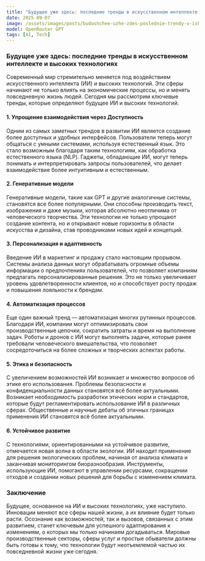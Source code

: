 ```yaml
---
title: "Будущее уже здесь: последние тренды в искусственном интеллекте и высоких технологиях"
date: 2025-09-07
image: /assets/images/posts/budushchee-uzhe-zdes-poslednie-trendy-v-iskusstvennom-intellekte-i-vysokikh-tekhnologiiakh.png
model: OpenRouter GPT
tags: [AI, Tech]
---
```


### Будущее уже здесь: последние тренды в искусственном интеллекте и высоких технологиях

Современный мир стремительно меняется под воздействием искусственного интеллекта (ИИ) и высоких технологий. Эти сферы начинают не только влиять на экономические процессы, но и менять повседневную жизнь людей. Сегодня мы рассмотрим ключевые тренды, которые определяют будущее ИИ и высоких технологий.

#### 1. Упрощение взаимодействия через Доступность

Одним из самых заметных трендов в развитии ИИ является создание более доступных и удобных интерфейсов. Пользователи теперь могут общаться с умными системами, используя естественный язык. Это стало возможным благодаря таким технологиям, как обработка естественного языка (NLP). Гаджеты, обладающие ИИ, могут теперь понимать и интерпретировать запросы пользователей, что делает взаимодействие более интуитивным и естественным.

#### 2. Генеративные модели

Генеративные модели, такие как GPT и другие аналогичные системы, становятся все более популярными. Они способны производить текст, изображения и даже музыки, которая абсолютно неотличима от человеческого творчества. Эти технологии не только упрощают создание контента, но и открывают новые горизонты в области искусства и дизайна, став проводниками новых идей и концепций.

#### 3. Персонализация и адаптивность

Введение ИИ в маркетинг и продажу стало настоящим прорывом. Системы анализа данных могут обрабатывать огромные объемы информации о предпочтениях пользователей, что позволяет компаниям предлагать персонализированные решения. Это не только увеличивает уровень удовлетворенности клиентов, но и способствует росту продаж и повышения лояльности к брендам.

#### 4. Автоматизация процессов

Еще один важный тренд — автоматизация многих рутинных процессов. Благодаря ИИ, компании могут оптимизировать свои производственные цепочки, сократить затраты и время на выполнение задач. Роботы и дронов с ИИ могут выполнять задачи, которые ранее требовали человеческого вмешательства, что позволяет сосредоточиться на более сложных и творческих аспектах работы.

#### 5. Этика и безопасность

С увеличением возможностей ИИ возникает и множество вопросов об этике его использования. Проблемы безопасности и конфиденциальности данных становятся всё более актуальными. Возникает необходимость разработки этических норм и стандартов, которые будут регламентировать использование ИИ в различных сферах. Общественные и научные дебаты об этичных границах применения ИИ становятся всё более актуальными.

#### 6. Устойчивое развитие

С технологиями, ориентированными на устойчивое развитие, отмечается новая волна в области экологии. ИИ находит применение для решения экологических проблем, начиная от анализа климата и заканчивая мониторингом биоразнообразия. Инструменты, использующие ИИ, помогают в управлении ресурсами, сокращении отходов и создании новых решений для борьбы с изменением климата.

### Заключение

Будущее, основанное на ИИ и высоких технологиях, уже наступило. Инновации меняют все сферы нашей жизни, а их влияние будет только расти. Осознание как возможностей, так и вызовов, связанных с этим развитием, станет ключевым для успешного адаптирования к изменениям, о которых мы только начинаем догадываться. Мировые производственные секторы, сферы услуг и простые обыватели должны быть готовы к тому, что технологии будут неотъемлемой частью их повседневной жизни уже сегодня.